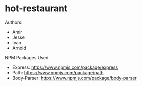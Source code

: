 # hot-restaurant

Authors:
- Amir
- Jesse
- Ivan
- Arnold

NPM Packages Used
- Express: https://www.npmjs.com/package/express
- Path: https://www.npmjs.com/package/path
- Body-Parser: https://www.npmjs.com/package/body-parser
